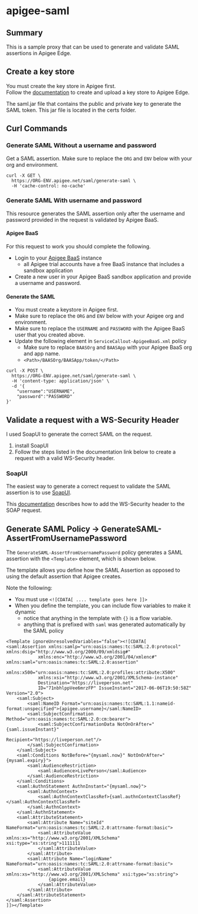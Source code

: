 # apigee-saml

## Summary
This is a sample proxy that can be used to generate and validate SAML assertions in Apigee Edge.

## Create a key store
You must create the key store in Apigee first.  
Follow the [documentation](http://docs.apigee.com/api-services/content/keystores-and-truststores) to create and upload a key store to Apigee Edge.

The saml.jar file that contains the public and private key to generate the SAML token.  This jar file is located in the certs folder.  

## Curl Commands

### Generate SAML Without a username and password

Get a SAML assertion.  Make sure to replace the `ORG` and `ENV` below with your org and environment.

```
curl -X GET \
  https://ORG-ENV.apigee.net/saml/generate-saml \
  -H 'cache-control: no-cache'
```

### Generate SAML With username and password
This resource generates the SAML assertion only after the username and password provided in the request is validated by Apigee BaaS.

#### Apigee BaaS
For this request to work you should complete the following.
* Login to your [Apigee BaaS](https://appservices.apigee.com/#!/org-overview) instance
  * all Apigee trial accounts have a free BaaS instance that includes a sandbox application
* Create a new user in your Apigee BaaS sandbox application and provide a username and password.

#### Generate the SAML
* You must create a keystore in Apigee first.
* Make sure to replace the `ORG` and `ENV` below with your Apigee org and environment.
* Make sure to replace the `USERNAME` and `PASSWORD` with the Apigee BaaS user that you created above.
* Update the following element in `ServiceCallout-ApigeeBaaS.xml` policy
  * Make sure to replace `BAASOrg` and `BAASApp` with your Apigee BaaS org and app name.
  * `<Path>/BAASOrg/BAASApp/token/</Path>`

```
curl -X POST \
  https://ORG-ENV.apigee.net/saml/generate-saml \
  -H 'content-type: application/json' \
  -d '{
	"username":"USERNAME",
	"password":"PASSWORD"
}'
```

## Validate a request with a WS-Security Header
I used SoapUI to generate the correct SAML on the request.
1) install SoapUI
2) Follow the steps listed in the documentation link below to create a request with a valid WS-Security header.


### SoapUI
The easiest way to generate a correct request to validate the SAML assertion is to use [SoapUI](https://www.soapui.org/downloads/soapui.html).  

This [documentation](https://www.soapui.org/soapui-projects/ws-security.html) describes how to add the WS-Security header to the SOAP request.

## Generate SAML Policy -> GenerateSAML-AssertFromUsernamePassword
The `GenerateSAML-AssertFromUsernamePassword` policy generates a SAML assertion with the `<Template>` element, which is shown below.

The template allows you define how the SAML Assertion as opposed to using the default assertion that Apigee creates.  

Note the following:
* You must use `<![CDATA[ .... template goes here ]]>`
* When you define the template, you can include flow variables to make it dynamic
  * notice that anything in the template with `{}` is a flow variable.
  * anything that is prefixed with `saml` was generated automatically by the SAML policy  

```
<Template ignoreUnresolvedVariables="false"><![CDATA[
<saml:Assertion xmlns:samlp="urn:oasis:names:tc:SAML:2.0:protocol" xmlns:dsig="http://www.w3.org/2000/09/xmldsig#"
            xmlns:enc="http://www.w3.org/2001/04/xmlenc#" xmlns:saml="urn:oasis:names:tc:SAML:2.0:assertion"
            xmlns:x500="urn:oasis:names:tc:SAML:2.0:profiles:attribute:X500"
            xmlns:xsi="http://www.w3.org/2001/XMLSchema-instance"
            Destination="https://liveperson.net"
            ID="71nbhlppVee6mrzFP" IssueInstant="2017-06-06T19:50:58Z" Version="2.0">
    <saml:Subject>
        <saml:NameID Format="urn:oasis:names:tc:SAML:1.1:nameid-format:unspecified">{apigee.username}</saml:NameID>
        <saml:SubjectConfirmation Method="urn:oasis:names:tc:SAML:2.0:cm:bearer">
            <saml:SubjectConfirmationData NotOnOrAfter="{saml.issueInstant}"
                                          Recipient="https://liveperson.net"/>
        </saml:SubjectConfirmation>
    </saml:Subject>
    <saml:Conditions NotBefore="{mysaml.now}" NotOnOrAfter="{mysaml.expiry}">
        <saml:AudienceRestriction>
            <saml:Audience>LivePerson</saml:Audience>
        </saml:AudienceRestriction>
    </saml:Conditions>
    <saml:AuthnStatement AuthnInstant="{mysaml.now}">
        <saml:AuthnContext>
            <saml:AuthnContextClassRef>{saml.authnContextClassRef}</saml:AuthnContextClassRef>
        </saml:AuthnContext>
    </saml:AuthnStatement>
    <saml:AttributeStatement>
        <saml:Attribute Name="siteId" NameFormat="urn:oasis:names:tc:SAML:2.0:attrname-format:basic">
            <saml:AttributeValue xmlns:xs="http://www.w3.org/2001/XMLSchema" xsi:type="xs:string">1111111
            </saml:AttributeValue>
        </saml:Attribute>
        <saml:Attribute Name="loginName" NameFormat="urn:oasis:names:tc:SAML:2.0:attrname-format:basic">
            <saml:AttributeValue xmlns:xs="http://www.w3.org/2001/XMLSchema" xsi:type="xs:string">
                {apigee.email}
            </saml:AttributeValue>
        </saml:Attribute>
    </saml:AttributeStatement>
</saml:Assertion>
]]></Template>
```

